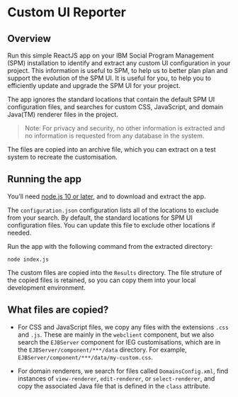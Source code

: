 # Custom UI Reporter

## Overview

Run this simple ReactJS app on your IBM Social Program Management (SPM) installation to identify and extract any custom UI configuration in your project. This information is useful to SPM, to help us to better plan plan and support the evolution of the SPM UI. It is useful for you, to help you to efficiently update and upgrade the SPM UI for your project.

The app ignores the standard locations that contain the default SPM UI configuration files, and searches for custom CSS, JavaScript, and domain Java(TM) renderer files in the project.

> Note: For privacy and security, no other information is extracted and no information is requested from any database in the system.

The files are copied into an archive file, which you can extract on a test system to recreate the customisation.


## Running the app

You’ll need [node.js 10 or later](https://nodejs.org), and to download and extract the app.

The `configuration.json` configuration lists all of the locations to exclude from your search. By default, the standard locations for SPM UI configuration files. You can update this file to exclude other locations if needed.

Run the app with the following command from the extracted directory:

```node index.js```

The custom files are copied into the `Results` directory. The file struture of the copied files is retained, so you can copy them into your local development environment.

## What files are copied?

- For CSS and JavaScript files, we copy any files with the extensions `.css` and `.js`. These are mainly in the `webclient` component, but we also search the `EJBServer` component for IEG customisations, which are in the `EJBServer/component/***/data` directory. For example, ` EJBServer/component/***/data/my-custom.css`.

- For domain renderers, we search for files called `DomainsConfig.xml`, find instances of `view-renderer`, `edit-renderer`, or `select-renderer`, and copy the associated Java file that is defined in the `class` attribute.
